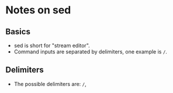 Notes on sed
============

Basics
-----
* sed is short for "stream editor".
* Command inputs are separated by delimiters, one example is `/`.

Delimiters
----------
* The possible delimiters are: `/`, 